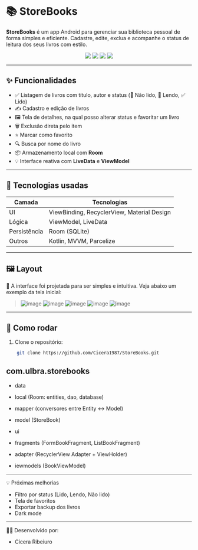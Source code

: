 # 📚 StoreBooks

**StoreBooks** é um app Android para gerenciar sua biblioteca pessoal de forma simples e eficiente. Cadastre, edite, exclua e acompanhe o status de leitura dos seus livros com estilo.

<div align="center">
  <img src="https://img.shields.io/badge/Kotlin-1.9-blueviolet?logo=kotlin" />
  <img src="https://img.shields.io/badge/MVVM-Architecture-blue" />
  <img src="https://img.shields.io/badge/Room-Database-green" />
  <img src="https://img.shields.io/badge/ViewBinding-enabled-brightgreen" />
</div>

---

## ✨ Funcionalidades

- ✅ Listagem de livros com título, autor e status (📕 Não lido, 📖 Lendo, ✅ Lido)
- ✍️ Cadastro e edição de livros
- 🖼️ Tela de detalhes, na qual posso alterar status e favoritar um livro
- 🗑️ Exclusão direta pelo item
- ⭐ Marcar como favorito
- 🔍 Busca por nome do livro
- 📦 Armazenamento local com **Room**
- 💡 Interface reativa com **LiveData** e **ViewModel**

---

## 🧱 Tecnologias usadas

| Camada | Tecnologias |
|-------|-------------|
| UI    | ViewBinding, RecyclerView, Material Design |
| Lógica | ViewModel, LiveData |
| Persistência | Room (SQLite) |
| Outros | Kotlin, MVVM, Parcelize |

---

## 🖼️ Layout

📱 A interface foi projetada para ser simples e intuitiva. Veja abaixo um exemplo da tela inicial:

>![image](https://github.com/user-attachments/assets/3f00c83c-89a6-4b14-bdcb-30e39a9c94c6) ![image](https://github.com/user-attachments/assets/adea15f1-34e5-4951-89d4-0c225f91dfbf)
 ![image](https://github.com/user-attachments/assets/9fab9042-427d-43f0-bbf6-b32e86782f7d) ![image](https://github.com/user-attachments/assets/754c2618-dc02-45e9-b4eb-e2f049422993) ![image](https://github.com/user-attachments/assets/906a73ca-8a8d-46f5-81e9-a46ff5d0d25f)







---

## 🚀 Como rodar

1. Clone o repositório:
  ```bash
      git clone https://github.com/Cicera1987/StoreBooks.git
  ````


## com.ulbra.storebooks
- data
-  local (Room: entities, dao, database)
-  mapper (conversores entre Entity <-> Model)
-  model (StoreBook)

- ui
-  fragments (FormBookFragment, ListBookFragment)
-  adapter (RecyclerView Adapter + ViewHolder)
-  iewmodels (BookViewModel)

---

💡 Próximas melhorias
- Filtro por status (Lido, Lendo, Não lido)
-  Tela de favoritos
- Exportar backup dos livros
- Dark mode
---

👩‍💻 Desenvolvido por:
- Cícera Ribeiuro
